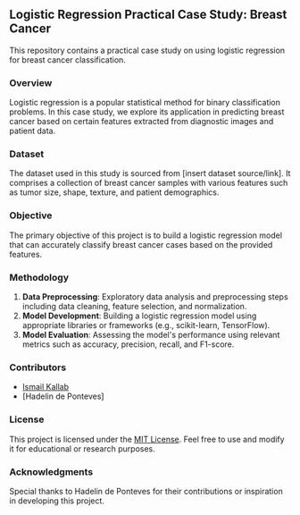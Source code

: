 ## Logistic Regression Practical Case Study: Breast Cancer

This repository contains a practical case study on using logistic regression for breast cancer classification.

### Overview
Logistic regression is a popular statistical method for binary classification problems. In this case study, we explore its application in predicting breast cancer based on certain features extracted from diagnostic images and patient data.

### Dataset
The dataset used in this study is sourced from [insert dataset source/link]. It comprises a collection of breast cancer samples with various features such as tumor size, shape, texture, and patient demographics.

### Objective
The primary objective of this project is to build a logistic regression model that can accurately classify breast cancer cases based on the provided features.

### Methodology
1. **Data Preprocessing**: Exploratory data analysis and preprocessing steps including data cleaning, feature selection, and normalization.
2. **Model Development**: Building a logistic regression model using appropriate libraries or frameworks (e.g., scikit-learn, TensorFlow).
3. **Model Evaluation**: Assessing the model's performance using relevant metrics such as accuracy, precision, recall, and F1-score.





### Contributors
- [Ismail Kallab](https://github.com/IsmailKallab)
- [Hadelin de Ponteves]

### License
This project is licensed under the [MIT License](LICENSE). Feel free to use and modify it for educational or research purposes.

### Acknowledgments
Special thanks to  Hadelin de Ponteves for their contributions or inspiration in developing this project.

